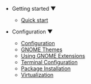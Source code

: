 * Getting started ▼

  * [Quick start](quickstart.md)

* Configuration ▼
  * [Configuration](config-configuration.md)
  * [GNOME Themes](https://www.gnome-look.org/)
  * [Using GNOME Extensions](https://extensions.gnome.org/)
  * [Terminal Configuration](https://ohmyz.sh/)
  * [Package Installation](https://wiki.archlinux.org/title/pacman/)
  * [Virtualization](VIRT.md)
